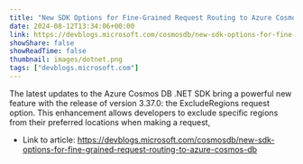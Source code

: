 ```yaml
---
title: "New SDK Options for Fine-Grained Request Routing to Azure Cosmos DB"
date: 2024-08-12T13:34:06+00:00
link: https://devblogs.microsoft.com/cosmosdb/new-sdk-options-for-fine-grained-request-routing-to-azure-cosmos-db
showShare: false
showReadTime: false
thumbnail: images/dotnet.png
tags: ["devblogs.microsoft.com"]
---
```

The latest updates to the Azure Cosmos DB .NET SDK bring a powerful new feature with the release of version 3.37.0: the ExcludeRegions request option. This enhancement allows developers to exclude specific regions from their preferred locations when making a request,

- Link to article: https://devblogs.microsoft.com/cosmosdb/new-sdk-options-for-fine-grained-request-routing-to-azure-cosmos-db